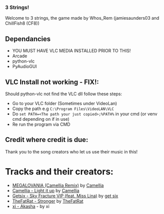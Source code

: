 ### 3 Strings!
Welcome to 3 strings, the game made by Whos_Rem (jamiesaunders03 and ChillFish8 (CF8))

## Dependancies
- YOU MUST HAVE VLC MEDIA INSTALLED PRIOR TO THIS!
- Arcade
- python-vlc
- PyAudioGUI

## VLC Install not working - FIX!:
Should python-vlc not find the VLC dll follow these steps:
- Go to your VLC folder (Sometimes under VideoLan)
- Copy the path e.g `C:\Program Files\VideoLAN\VLC`
- Do `set PATH=<The path your just copied>;%PATH%` in your cmd (or venv cmd depending on if in use)
- Re run the program via CMD

## Credit where credit is due:
Thank you to the song creators who let us use their music in this!

# Tracks and their creators:

- [MEGALOVANIA (Camellia Remix)](https://www.youtube.com/watch?v=9X7I3bW49S8) by [Camellia](https://www.youtube.com/channel/UCV4ggxLd_Vz-I-ePGSKfFog)
- [Camellia - Light it up](https://www.youtube.com/watch?v=QxCiZQokxnk) by [Camellia](https://www.youtube.com/channel/UCV4ggxLd_Vz-I-ePGSKfFog)
- [Getsix - Sky Fracture VIP (feat. Miss Lina)](https://soundcloud.com/getsixofficial/sky-fracture-vip-ft-miss-lina) by [get six](https://soundcloud.com/getsixofficial/)
- [TheFatRat - Stronger](https://www.youtube.com/watch?v=gHgv19ip-0c) by [TheFatRat](https://www.youtube.com/channel/UCa_UMppcMsHIzb5LDx1u9zQ)
- [xi - Akasha](https://www.youtube.com/watch?v=8zv8X8uRhDU) - by xi

